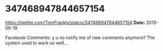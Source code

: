 # 347468947844657154
https://twitter.com/TomFrankly/status/347468947844657154
**Date:** 2013-06-19

Facebook Comments: y u no notify me of new comments anymore? The system used to work so well…
